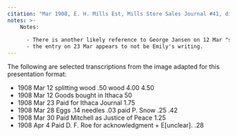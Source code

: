 ```yaml
---
citation: "Mar 1908, E. H. Mills Est, Mills Store Sales Journal #41, digital photograph of book owned by Brooktondale collector."
notes: >-
    Notes:
    
      - There is another likely reference to George Jansen on 12 Mar "splitting wood". 
      - the entry on 23 Mar appears to not be Emily's writing.
---
```

The following are selected transcriptions from the image adapted for this presentation format:

  - 1908 Mar 12 splitting wood  .50 wood  4.00  4.50
  - 1908 Mar 12 Goods bought in Ithaca  50 
  - 1908 Mar 23 Paid for Ithaca Journal  1.75
  - 1908 Mar 28 Eggs  .14 needles  .03 paid P. Snow  .25  .42
  - 1908 Mar 30 Paid Mitchell as Justice of Peace  1.25
  - 1908 Apr  4 Paid D. F. Roe for acknowledgment + E[unclear].  .28
